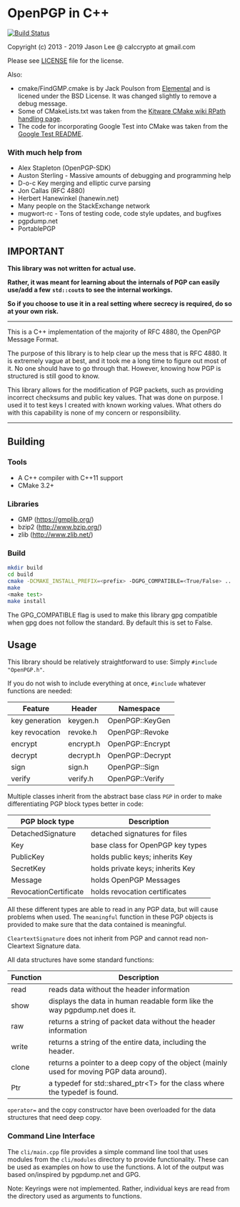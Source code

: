 # OpenPGP in C++

[![Build Status](https://travis-ci.org/calccrypto/OpenPGP.svg?branch=master)](https://travis-ci.org/calccrypto/OpenPGP)

Copyright (c) 2013 - 2019 Jason Lee @ calccrypto at gmail.com

Please see [LICENSE](LICENSE) file for the license.

Also:
 - cmake/FindGMP.cmake is by Jack Poulson from [Elemental](https://github.com/elemental/Elemental) and is licened under the BSD License. It was changed slightly to remove a debug message.
 - Some of CMakeLists.txt was taken from the [Kitware CMake wiki RPath handling page](https://gitlab.kitware.com/cmake/community/wikis/doc/cmake/RPATH-handling#always-full-rpath).
 - The code for incorporating Google Test into CMake was taken from the [Google Test README](https://github.com/google/googletest/blob/master/googletest/README.md).

### With much help from

- Alex Stapleton (OpenPGP-SDK)
- Auston Sterling - Massive amounts of debugging and programming help
- D-o-c Key merging and elliptic curve parsing
- Jon Callas (RFC 4880)
- Herbert Hanewinkel (hanewin.net)
- Many people on the StackExchange network
- mugwort-rc - Tons of testing code, code style updates, and bugfixes
- pgpdump.net
- PortablePGP

## IMPORTANT

**This library was not written for actual use.**

**Rather, it was meant for learning about the**
**internals of PGP can easily use/add a few**
**`std::cout`s to see the internal workings.**

**So if you choose to use it in a real setting**
**where secrecy is required, do so at your own**
**risk.**

--------------------------------------------------------------------------------

This is a C++ implementation of the majority of RFC 4880,
the OpenPGP Message Format.

The purpose of this library is to help clear up the mess that
is RFC 4880. It is extremely vague at best, and it took me
a long time to figure out most of it. No one should have to go
through that. However, knowing how PGP is structured is still
good to know.

This library allows for the modification of PGP packets, such
as providing incorrect checksums and public key values. That
was done on purpose. I used it to test keys I created with
known working values. What others do with this capability
is none of my concern or responsibility.

--------------------------------------------------------------------------------

## Building

### Tools
- A C++ compiler with C++11 support
- CMake 3.2+

### Libraries
- GMP (<https://gmplib.org/>)
- bzip2 (<http://www.bzip.org/>)
- zlib (<http://www.zlib.net/>)

### Build
```bash
mkdir build
cd build
cmake -DCMAKE_INSTALL_PREFIX=<prefix> -DGPG_COMPATIBLE=<True/False> ..
make
<make test>
make install
```

The GPG_COMPATIBLE flag is used to make this library gpg compatible
when gpg does not follow the standard. By default this is set to False.

## Usage

This library should be relatively straightforward to use: Simply `#include "OpenPGP.h"`.

If you do not wish to include everything at once, `#include` whatever functions are needed:

 Feature        | Header         | Namespace
----------------|----------------|------------------
 key generation | keygen.h       | OpenPGP::KeyGen
 key revocation | revoke.h       | OpenPGP::Revoke
 encrypt        | encrypt.h      | OpenPGP::Encrypt
 decrypt        | decrypt.h      | OpenPGP::Decrypt
 sign           | sign.h         | OpenPGP::Sign
 verify         | verify.h       | OpenPGP::Verify

Multiple classes inherit from the abstract base class `PGP` in order
to make differentiating PGP block types better in code:

 PGP block type        | Description
-----------------------|-------------------------------------
 DetachedSignature     | detached signatures for files
 Key                   | base class for OpenPGP key types
 PublicKey             | holds public keys; inherits Key
 SecretKey             | holds private keys; inherits Key
 Message               | holds OpenPGP Messages
 RevocationCertificate | holds revocation certificates

All these different types are able to read in any PGP data, but
will cause problems when used. The `meaningful` function in these
PGP objects is provided to make sure that the data contained is
meaningful.

`CleartextSignature` does not inherit from PGP and cannot
read non-Cleartext Signature data.

All data structures have some standard functions:

Function | Description
---------|------------------------------------------
   read  | reads data without the header information
   show  | displays the data in human readable form like the way pgpdump.net does it.
   raw   | returns a string of packet data without the header information
   write | returns a string of the entire data, including the header.
   clone | returns a pointer to a deep copy of the object (mainly used for moving PGP data around).
   Ptr   | a typedef for std::shared_ptr&lt;T&gt; for the class where the typedef is found.

`operator=` and the copy constructor have been overloaded
for the data structures that need deep copy.

### Command Line Interface
The `cli/main.cpp` file provides a simple command line tool that
uses modules from the `cli/modules` directory to provide functionality.
These can be used as examples on how to use the functions. A lot
of the output was based on/inspired by pgpdump.net and GPG.

Note: Keyrings were not implemented. Rather, individual keys are
read from the directory used as arguments to functions.
